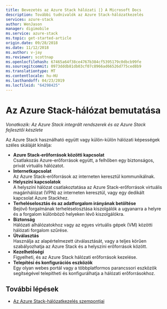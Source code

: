 ```yaml
---
title: Bevezetés az Azure Stack hálózati |} A Microsoft Docs
description: További tudnivalók az Azure Stack-hálózatkezelés
services: azure-stack
author: WenJason
manager: digimobile
ms.service: azure-stack
ms.topic: get-started-article
origin.date: 09/28/2018
ms.date: 11/12/2018
ms.author: v-jay
ms.reviewer: scottnap
ms.openlocfilehash: 67465a64f38ce4767b384cf5395179c0dbcb99fe
ms.sourcegitcommit: 0973dddb81db03cf07c8966ad66526d775ced8b9
ms.translationtype: MT
ms.contentlocale: hu-HU
ms.lasthandoff: 04/23/2019
ms.locfileid: "64298425"
---
```

# <a name="introduction-to-azure-stack-networking"></a>Az Azure Stack-hálózat bemutatása

*Vonatkozik: Az Azure Stack integrált rendszerek és az Azure Stack fejlesztői készlete*

Az Azure Stack használható együtt vagy külön-külön hálózati képességek széles skáláját kínálja:

- **Azure Stack-erőforrások közötti kapcsolat**  
    Csatlakozás Azure-erőforrások együtt, a felhőben egy biztonságos, privát virtuális hálózatot.
- **Internetkapcsolat**  
    Az Azure Stack-erőforrások az interneten keresztül kommunikálnak.
- **Helyszíni kapcsolatok**  
    A helyszíni hálózat csatlakoztatása az Azure Stack-erőforrások virtuális magánhálózat (VPN) az interneten keresztül, vagy egy dedikált kapcsolat Azure Stackhez.
- **Terheléselosztás és az adatforgalom irányának betöltése**  
    Bejövő forgalmának terheléselosztása kiszolgálók a ugyanarra a helyre és a forgalom különböző helyeken lévő kiszolgálókra.
- **Biztonság**  
    Hálózati alhálózatokhoz vagy az egyes virtuális gépek (VM) közötti hálózati forgalom szűrése.
- **Útválasztás**  
    Használja az alapértelmezett útválasztását, vagy a teljes körűen szabályozhatja az Azure Stack és a helyszíni erőforrások között.
- **Kezelhetőségi**  
    Figyelheti, és az Azure Stack hálózati erőforrások kezelése.
- **Telepítési és konfigurációs eszközök**  
    Egy olyan webes portál vagy a többplatformos parancssori eszközök segítségével telepítheti és konfigurálhatja a hálózati erőforrásokhoz.


## <a name="next-steps"></a>További lépések

* [Az Azure Stack-hálózatkezelés szempontjai](azure-stack-network-differences.md)
<!-- Update_Description: wording update -->